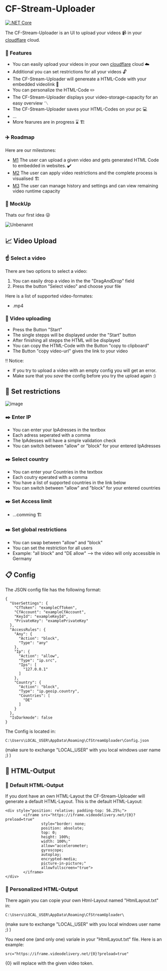 # CF-Stream-Uploader

[![.NET Core](https://github.com/haevg-rz/CF-Stream-Uploader/actions/workflows/build.yml/badge.svg?branch=main)](https://github.com/haevg-rz/CF-Stream-Uploader/actions/workflows/build.yml)


The CF-Stream-Uploader is an UI to upload your videos :video_camera: in your [cloudflare](https://www.cloudflare.com/de-de/) cloud.


### :speech_balloon: Features 

- You can easily upload your videos in your own [cloudflare](https://www.cloudflare.com/de-de/) cloud :cloud:
- Additional you can set restrictions for all your videos :unlock:
- The CF-Stream-Uploader will genereate a HTML-Code with your embedded videolink :page_facing_up:
- You can personalize the HTML-Code :pencil2:
- The CF-Stream-Uploader displays your video-storage-capacity for an easy overview :part_alternation_mark:
- The CF-Stream-Uploader saves your HTML-Codes on your pc :computer:
- ...
- More fearures are in progress :hourglass: :building_construction:

### :airplane: Roadmap 

Here are our milestones:
- [M1](https://github.com/haevg-rz/CF-Stream-Uploader/milestone/1) The user can upload a given video and gets generated HTML Code to embedded in websites. :heavy_check_mark:
- [M2](https://github.com/haevg-rz/CF-Stream-Uploader/milestone/2) The user can apply video restrictions and the complete process is visualised :building_construction:
- [M3](https://github.com/haevg-rz/CF-Stream-Uploader/milestone/3) The user can manage history and settings and can view remaining video runtime capacity

### :1234: MockUp 

Thats our first idea :stuck_out_tongue_winking_eye:

![Unbenannt](https://user-images.githubusercontent.com/62097375/118947701-e3cba700-b957-11eb-9422-2e9b7ca0c986.PNG)

## :chart_with_upwards_trend: Video Upload 

### :point_up: Select a video 

There are two options to select a video:
 1. You can easily drop a video in the the "DragAndDrop" field
 2. Press the button "Select video" and choose your file

 Here is a list of supported video-formates:
 - .mp4

### :movie_camera: Video uploading 

- Press the Button "Start"
- The single stepps will be displayed under the "Start" button
- After finishing all stepps the HTML will be displayed
- You can copy the HTML-Code with the Button "copy to clipboard" 
- The Button "copy video-url" gives the link to your video

:bangbang: Notice:
- If you try to upload a video with an empty config you will get an error.
- Make sure that you *save* the config before you try the upload again :)

## :pencil: Set restrictions
![image](https://user-images.githubusercontent.com/62097375/119627444-8084bd80-be0c-11eb-9464-5be9746a719e.png)
### :black_nib: Enter IP
- You can enter your IpAdresses in the textbox
- Each adress seperated with a comma
- The IpAdesses will have a simple validation check
- You can switch between "allow" or "block" for your entered IpAdresses
### :black_nib: Select country
- You can enter your Countries in the textbox
- Each coutry eperated with a comma 
- You have a list of supported countries in the link below
- You can switch between "allow" and "block" for your entered countries
### :black_nib: Set Access limit
- ...comming :building_construction:
### :black_nib: Set global restrictions
- You can swap between "allow" and "block"
- You can set the restriction for all users
- Example: "all block" and "DE allow" --> the video will only accessible in Germany
## :clipboard: Config 

The JSON config file has the following format:

```
{
  "UserSettings": {
    "CfToken": "exampleCfToken",
    "CfAccount": "exampleCfAccount",
    "KeyId": "exampleKeyId",
    "PrivateKey": "examplePrivateKey"
  },
  "AccessRules": {
    "Any": {
      "Action": "block",
      "Type": "any"
    },
    "Ip": {
      "Action": "allow",
      "Type": "ip.src",
      "Ips": [
        "127.0.0.1"
      ]
    },
    "Country": {
      "Action": "block",
      "Type": "ip.geoip.country",
      "Countries": [
        "DE"
      ]
    }
  },
  "IsDarkmode": false
}
```
The Config is located in: 
```
C:\Users\LOCAL_USER\AppData\Roaming\CfStreamUploader\Config.json 
```
(make sure to exchange "LOCAL_USER" with you local windows user name ;) )


## :newspaper: HTML-Output

### :file_folder: Default HTML-Output

If you dont have an own HTML-Layout the CF-Stream-Uploader will generate a default HTML-Layout.
This is the default HTML-Layout:

```
<div style="position: relative; padding-top: 56.25%;">
        <iframe src="https://iframe.videodelivery.net/{0}?preload=true"
                style="border: none;
                position: absolute;
                top: 0;
                height: 100%;
                width: 100%;"
                allow="accelerometer;
                gyroscope;
                autoplay;
                encrypted-media;
                picture-in-picture;"
                allowfullscreen="true">
        </iframe>
</div>
```

### :file_folder: Personalized HTML-Output

There again you can copie your own Html-Layout named "HtmlLayout.txt" in:
```
C:\Users\LOCAL_USER\AppData\Roaming\CfStreamUploader\ 
```
(make sure to exchange "LOCAL_USER" with you local windows user name ;) )

You need one (and only one) variale in your "HtmlLayout.txt" file. 
Here is an example:

```
src="https://iframe.videodelivery.net/{0}?preload=true"
```
{0} will replace with the given video token.
